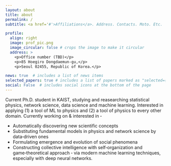 ```yaml
---
layout: about
title: about
permalink: /
subtitle: <a href='#'>Affiliations</a>. Address. Contacts. Moto. Etc.

profile:
  align: right
  image: prof_pic.png
  image_circular: false # crops the image to make it circular
  address: >
    <p>Office number (TBD)</p>
    <p>85 Hoegiro Dongdaemun-gu,</p>
    <p>Seoul 02455, Republic of Korea.</p>

news: true  # includes a list of news items
selected_papers: true # includes a list of papers marked as "selected={true}"
social: False  # includes social icons at the bottom of the page
---
```


Current Ph.D. student in KAIST, studying and reasearching statistical physics, network science, data science and machine learning.
Interested in applying (1) a tool of ML to physics and (2) a tool of physics to every other domain.
Currently working on & interested in ‑
* Automatically discovering new scientific concepts
* Substituting fundamental models in physics and network science by data‑driven ones
* Formulating emergence and evolution of social phenomena
* Constructing collective intelligence with self‑organization and game‑theoretical approach
‑ via modern machine learning techniques, especially with deep neural networks.

